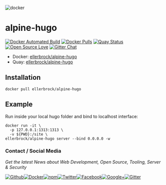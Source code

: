 ![docker](https://github.frapsoft.com/top/docker-security.jpg)

# alpine-hugo

[![Docker Automated Build](https://img.shields.io/docker/automated/ellerbrock/alpine-hugo.svg)](https://hub.docker.com/r/ellerbrock/alpine-hugo/) [![Docker Pulls](https://img.shields.io/docker/pulls/ellerbrock/alpine-hugo.svg)](https://hub.docker.com/r/ellerbrock/alpine-hugo/) [![Quay Status](https://quay.io/repository/ellerbrock/alpine-hugo/status)](https://quay.io/repository/ellerbrock/alpine-hugo/) [![Open Source Love](https://badges.frapsoft.com/os/v1/open-source.svg)](https://github.com/ellerbrock/open-source-badges/) [![Gitter Chat](https://badges.gitter.im/frapsoft/frapsoft.svg)](https://gitter.im/frapsoft/frapsoft/)

- Docker: [ellerbrock/alpine-hugo](https://hub.docker.com/r/ellerbrock/alpine-hugo/)
- Quay: [ellerbrock/alpine-hugo](https://quay.io/repository/ellerbrock/alpine-hugo)

## Installation

`docker pull ellerbrock/alpine-hugo`

## Example

Run inside your local hugo folder and bind to localhost interface:

```
docker run -it \
  -p 127.0.0.1:1313:1313 \
  -v ${PWD}:/site \
ellerbrock/alpine-hugo server --bind 0.0.0.0 -w
```

### Contact / Social Media

_Get the latest News about Web Development, Open Source, Tooling, Server & Security_

[![Github](https://github.frapsoft.com/social/github.png)](https://github.com/ellerbrock/)[![Docker](https://github.frapsoft.com/social/docker.png)](https://hub.docker.com/u/ellerbrock/)[![npm](https://github.frapsoft.com/social/npm.png)](https://www.npmjs.com/~ellerbrock)[![Twitter](https://github.frapsoft.com/social/twitter.png)](https://twitter.com/frapsoft/)[![Facebook](https://github.frapsoft.com/social/facebook.png)](https://www.facebook.com/frapsoft/)[![Google+](https://github.frapsoft.com/social/google-plus.png)](https://plus.google.com/116540931335841862774)[![Gitter](https://github.frapsoft.com/social/gitter.png)](https://gitter.im/frapsoft/frapsoft/)
